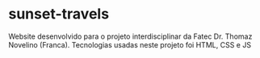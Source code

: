 # sunset-travels
Website desenvolvido para o projeto interdisciplinar da Fatec Dr. Thomaz Novelino (Franca). Tecnologias usadas neste projeto foi HTML, CSS e JS 
